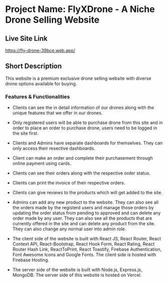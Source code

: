 # Project Name: FlyXDrone - A Niche Drone Selling Website

## Live Site Link

<https://fly-drone-39bce.web.app/>

## Short Description

This website is a premium exclusive drone selling website with diverse drone options available for buying.

### Features & Functionalities

- Clients can see the in detail information of our drones along with the unique features that we offer in our drones.

- Only registered users will be able to purchase drone from this site and in order to place an order to purchase drone, users need to be logged in the site first.

- Clients and Admins have separate dashboards for themselves. They can only access their resective dashboards.

- Client can make an order and complete their purchasement through online payment using cards.

- Clients can see their orders along with the respective order status.

- Clients can print the invoice of their respective orders.

- Clients can give reviews to the products which will get added to the site.

- Admins can add any new product to the website. They can also see all the orders made by the registerd users and manage those orders by updating the order status from pending to approved and can delete any order made by any user. They can also see all the products that are currently offered in the site and can delete any product from the site. They can also change any normal user into admin role.

- The client side of the website is built with React JS, React Router, React Context API, React-Bootstrap, React Hook Form, React Rating, React Router Hash Link, ReactToPrint, React Toastify, Firebase Authentication, Font Awesome Icons and Google Fonts. The client side is hosted with Firebase Hosting.

- The server side of the website is built with Node.js, Express.js, MongoDB. The server side of this website is hosted on Vercel.
